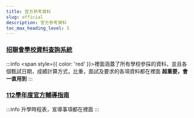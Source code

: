 ```yaml
---
title: 官方參考資料
slug: official
description: 官方參考資料
toc_max_heading_level: 5
---  
```


### [招聯會學校資料查詢系統](https://www.jctv.ntut.edu.tw/downloads/112/apply/ugcdrom/index.html)
:::info
<span style={{ color: 'red' }}>裡面涵蓋了所有學校參採的資料，並且各個甄試日期，成績計算方式，比重，面試及要求的各項資料都在裡面 <b>超重要，會一直用到</b></span>
:::

### [112學年度官方輔導指南](112four_year_bible.pdf)

:::info
升學時程表，宣導事項都在裡面
:::
